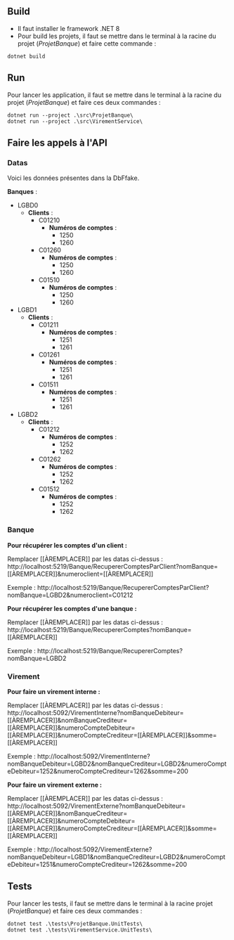 ## Build
- Il faut installer le framework .NET 8
- Pour build les projets, il faut se mettre dans le terminal à la racine du projet (*ProjetBanque*) et faire cette commande :
```shell
dotnet build
```

## Run
Pour lancer les application, il faut se mettre dans le terminal à la racine du projet (*ProjetBanque*) et faire ces deux commandes :
```shell
dotnet run --project .\src\ProjetBanque\
dotnet run --project .\src\VirementService\
```

## Faire les appels à l'API 
### Datas
Voici les données présentes dans la DbFfake.

**Banques** :
- LGBD0
	- **Clients** :
		- C01210
			- **Numéros de comptes** :
				- 1250
				- 1260
		- C01260
			-  **Numéros de comptes** :
				- 1250
				- 1260
		- C01510
			-  **Numéros de comptes** :
				- 1250
				- 1260
- LGBD1
	- **Clients** :
		- C01211
			- **Numéros de comptes** :
				- 1251
				- 1261
		- C01261
			-  **Numéros de comptes** :
				- 1251
				- 1261
		- C01511
			-  **Numéros de comptes** :
				- 1251
				- 1261
- LGBD2
	- **Clients** :
		- C01212
			- **Numéros de comptes** :
				- 1252
				- 1262
		- C01262
			-  **Numéros de comptes** :
				- 1252
				- 1262
		- C01512
			-  **Numéros de comptes** :
				- 1252
				- 1262
### Banque
**Pour récupérer les comptes d'un client :**

Remplacer \[\[ÀREMPLACER]] par les datas ci-dessus :
http://localhost:5219/Banque/RecupererComptesParClient?nomBanque=[[ÀREMPLACER]]&numeroclient=[[ÀREMPLACER]]

Exemple : http://localhost:5219/Banque/RecupererComptesParClient?nomBanque=LGBD2&numeroclient=C01212

**Pour récupérer les comptes d'une banque :**

Remplacer \[\[ÀREMPLACER]] par les datas ci-dessus :
http://localhost:5219/Banque/RecupererComptes?nomBanque=[[ÀREMPLACER]]

Exemple : http://localhost:5219/Banque/RecupererComptes?nomBanque=LGBD2

### Virement
**Pour faire un virement interne :**

Remplacer \[\[ÀREMPLACER]] par les datas ci-dessus :
http://localhost:5092/VirementInterne?nomBanqueDebiteur=[[ÀREMPLACER]]&nomBanqueCrediteur=[[ÀREMPLACER]]&numeroCompteDebiteur=[[ÀREMPLACER]]&numeroCompteCrediteur=[[ÀREMPLACER]]&somme=[[ÀREMPLACER]]

Exemple : http://localhost:5092/VirementInterne?nomBanqueDebiteur=LGBD2&nomBanqueCrediteur=LGBD2&numeroCompteDebiteur=1252&numeroCompteCrediteur=1262&somme=200

**Pour faire un virement externe :**

Remplacer \[\[ÀREMPLACER]] par les datas ci-dessus :
http://localhost:5092/VirementExterne?nomBanqueDebiteur=[[ÀREMPLACER]]&nomBanqueCrediteur=[[ÀREMPLACER]]&numeroCompteDebiteur=[[ÀREMPLACER]]&numeroCompteCrediteur=[[ÀREMPLACER]]&somme=[[ÀREMPLACER]]

Exemple : http://localhost:5092/VirementExterne?nomBanqueDebiteur=LGBD1&nomBanqueCrediteur=LGBD2&numeroCompteDebiteur=1251&numeroCompteCrediteur=1262&somme=200

## Tests
Pour lancer les tests, il faut se mettre dans le terminal à la racine projet (*ProjetBanque*) et faire ces deux commandes :
```shell
dotnet test .\tests\ProjetBanque.UnitTests\
dotnet test .\tests\VirementService.UnitTests\
```
